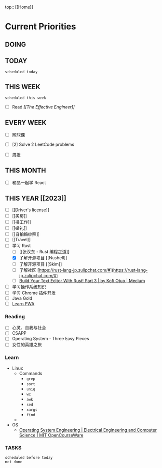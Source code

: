 top:: [[Home]]

# Current Priorities

## DOING


## TODAY

```tasks
scheduled today
```

## THIS WEEK

```tasks
scheduled this week
```

- [ ] Read *[[The Effective Engineer]]*

## EVERY WEEK
- [ ] 网球课
- [ ] [2] Solve 2 LeetCode problems 
- [ ] 周报


## THIS MONTH
- [ ] 和晶一起学 React

## THIS YEAR [[2023]]

- [ ] [[Driver's license]]
- [ ] [[买房]]
- [ ] [[换工作]]
- [ ] [[婚礼]]
- [ ] [[自拍婚纱照]]
- [ ] [[Travel]]
- [ ] 学习 Rust
	- [ ] [[张汉东 - Rust 编程之道]]
	- [x] 了解开源项目 [[Nushell]]
	- [ ] 了解开源项目 [[Skim]]
	 - [ ] 了解社区 [https://rust-lang-jp.zulipchat.com/#](https://rust-lang-jp.zulipchat.com/#)
	 - [ ] [Build Your Text Editor With Rust! Part 3 | by Kofi Otuo | Medium](https://medium.com/@otukof/b030670fa815)
 - [ ] 学习操作系统知识
 - [ ] 学习 Chrome 插件开发
- [ ] Java Gold
- [ ] [Learn PWA](https://web.dev/learn/pwa/)

### Reading

- [ ] 心灵、自我与社会
- [ ] CSAPP
- [ ] Operating System - Three Easy Pieces
- [ ] 女性的英雄之旅
### Learn

- Linux
	- Commands
		- `grep`
		- `sort`
		- `uniq`
		- `wc`
		- `awk`
		- `sed`
		- `xargs`
		- `find`
	- 
- OS
	- [Operating System Engineering | Electrical Engineering and Computer Science | MIT OpenCourseWare](https://ocw.mit.edu/courses/6-828-operating-system-engineering-fall-2012/)

### TASKS

```tasks
scheduled before today
not done
```